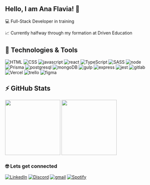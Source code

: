 ## Hello, I am Ana Flavia! 👋

💻	Full-Stack Developer in training 

📈 Currently halfway through my formation at Driven Education

## 🚀 Technologies & Tools

![HTML](https://img.shields.io/badge/HTML5-E34F26?style=for-the-badge&logo=html5&logoColor=white) ![CSS](https://img.shields.io/badge/CSS3-1572B6?style=for-the-badge&logo=css3&logoColor=white) ![javascript](https://img.shields.io/badge/JavaScript-F7DF1E?style=for-the-badge&logo=javascript&logoColor=black) ![react](https://img.shields.io/badge/React-20232A?style=for-the-badge&logo=react&logoColor=61DAFB)  ![TypeScript](https://img.shields.io/badge/TypeScript-007ACC?style=for-the-badge&logo=typescript&logoColor=white) ![SASS](https://img.shields.io/badge/Sass-CC6699?style=for-the-badge&logo=sass&logoColor=white)
![node](https://img.shields.io/badge/Node.js-43853D?style=for-the-badge&logo=node.js&logoColor=white) ![Prisma](https://img.shields.io/badge/Prisma-3982CE?style=for-the-badge&logo=Prisma&logoColor=white) ![postgresql](https://img.shields.io/badge/PostgreSQL-316192?style=for-the-badge&logo=postgresql&logoColor=white) ![mongoDB](https://img.shields.io/badge/MongoDB-4EA94B?style=for-the-badge&logo=mongodb&logoColor=white) ![gulp](https://img.shields.io/badge/Gulp-CF4647?style=for-the-badge&logo=gulp&logoColor=white) ![express](https://img.shields.io/badge/Express.js-000000?style=for-the-badge&logo=express&logoColor=white) ![jest](https://img.shields.io/badge/Jest-C21325?style=for-the-badge&logo=jest&logoColor=white) 
![gitlab](https://img.shields.io/badge/GitLab-330F63?style=for-the-badge&logo=gitlab&logoColor=white) ![Vercel](https://img.shields.io/badge/Vercel-000000?style=for-the-badge&logo=vercel&logoColor=white) ![trello](https://img.shields.io/badge/Trello-0052CC?style=for-the-badge&logo=trello&logoColor=white) ![figma](https://img.shields.io/badge/Figma-F24E1E?style=for-the-badge&logo=figma&logoColor=white)

## ⚡ GitHub Stats


<div>
  
  <img height="180em" src="https://github-readme-stats.vercel.app/api?username=AnaEstacheski&show_icons=true&theme=dracula"/>
  <img height="180" src="https://github-readme-stats.vercel.app/api/top-langs/?username=AnaEstacheski&layout=compact&theme=dracula"/>
  </div>

### 🤓 Lets get connected

[![LinkedIn](https://img.shields.io/badge/LinkedIn-0077B5?style=for-the-badge&logo=linkedin&logoColor=white)](https://www.linkedin.com/in/anaestacheski/) [![Discord](https://img.shields.io/badge/Discord-7289DA?style=for-the-badge&logo=discord&logoColor=white)](726140070696058930) [![gmail](https://img.shields.io/badge/Gmail-D14836?style=for-the-badge&logo=gmail&logoColor=white)](flaviaestacheski@gmail.com) [![Spotify](https://img.shields.io/badge/Spotify-1ED760?&style=for-the-badge&logo=spotify&logoColor=white)](https://open.spotify.com/user/aflaviaestacheski)


